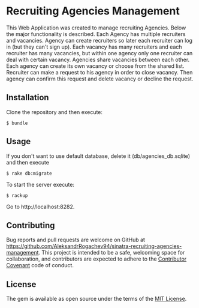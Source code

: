 # Recruiting Agencies Management

This Web Application was created to manage recruiting Agencies. Below the major functionality is described.
Each Agency has multiple recruiters and vacancies. Agency can create recruiters so later each recruiter can log in (but they can't sign up).
Each vacancy has many recruiters and each recruiter has many vacancies, but within one agency only one recruiter can deal with certain vacancy. Agencies share vacancies between each other. Each agency can create its own vacancy or choose from the shared list. Recruiter can make a request to his agency in order to close vacancy. Then agency can confirm this request and delete vacancy or decline the request.

## Installation

Clone the repository and then execute:

    $ bundle

## Usage

If you don't want to use default database, delete it (db/agencies_db.sqlite) and then execute

    $ rake db:migrate

To start the server execute:

    $ rackup

Go to http://localhost:8282.

## Contributing

Bug reports and pull requests are welcome on GitHub at https://github.com/AleksandrRogachev94/sinatra-recruiting-agencies-management. This project is intended to be a safe, welcoming space for collaboration, and contributors are expected to adhere to the [Contributor Covenant](http://contributor-covenant.org) code of conduct.


## License

The gem is available as open source under the terms of the [MIT License](http://opensource.org/licenses/MIT).
